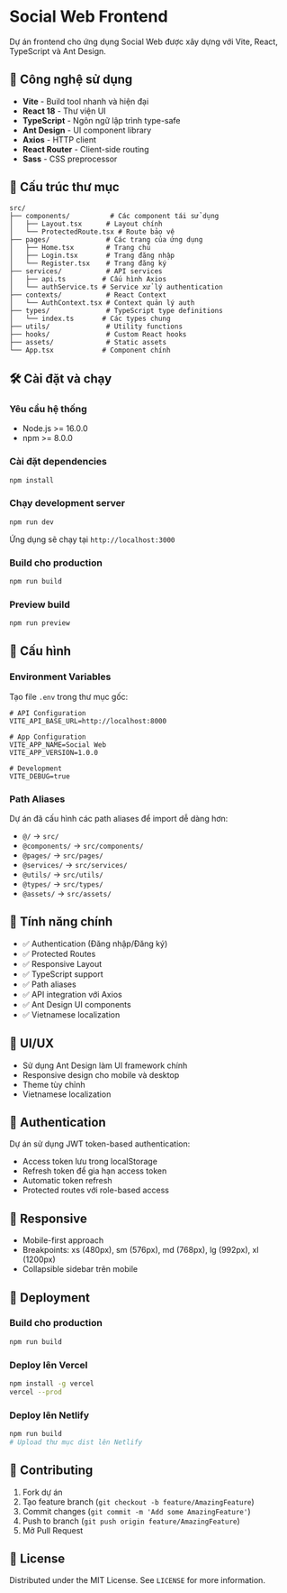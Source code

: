 # Social Web Frontend

Dự án frontend cho ứng dụng Social Web được xây dựng với Vite, React, TypeScript và Ant Design.

## 🚀 Công nghệ sử dụng

- **Vite** - Build tool nhanh và hiện đại
- **React 18** - Thư viện UI
- **TypeScript** - Ngôn ngữ lập trình type-safe
- **Ant Design** - UI component library
- **Axios** - HTTP client
- **React Router** - Client-side routing
- **Sass** - CSS preprocessor

## 📁 Cấu trúc thư mục

```
src/
├── components/          # Các component tái sử dụng
│   ├── Layout.tsx      # Layout chính
│   └── ProtectedRoute.tsx # Route bảo vệ
├── pages/              # Các trang của ứng dụng
│   ├── Home.tsx        # Trang chủ
│   ├── Login.tsx       # Trang đăng nhập
│   └── Register.tsx    # Trang đăng ký
├── services/           # API services
│   ├── api.ts         # Cấu hình Axios
│   └── authService.ts # Service xử lý authentication
├── contexts/           # React Context
│   └── AuthContext.tsx # Context quản lý auth
├── types/              # TypeScript type definitions
│   └── index.ts       # Các types chung
├── utils/              # Utility functions
├── hooks/              # Custom React hooks
├── assets/             # Static assets
└── App.tsx            # Component chính
```

## 🛠️ Cài đặt và chạy

### Yêu cầu hệ thống
- Node.js >= 16.0.0
- npm >= 8.0.0

### Cài đặt dependencies
```bash
npm install
```

### Chạy development server
```bash
npm run dev
```

Ứng dụng sẽ chạy tại `http://localhost:3000`

### Build cho production
```bash
npm run build
```

### Preview build
```bash
npm run preview
```

## 🔧 Cấu hình

### Environment Variables
Tạo file `.env` trong thư mục gốc:

```env
# API Configuration
VITE_API_BASE_URL=http://localhost:8000

# App Configuration
VITE_APP_NAME=Social Web
VITE_APP_VERSION=1.0.0

# Development
VITE_DEBUG=true
```

### Path Aliases
Dự án đã cấu hình các path aliases để import dễ dàng hơn:

- `@/` → `src/`
- `@components/` → `src/components/`
- `@pages/` → `src/pages/`
- `@services/` → `src/services/`
- `@utils/` → `src/utils/`
- `@types/` → `src/types/`
- `@assets/` → `src/assets/`

## 📝 Tính năng chính

- ✅ Authentication (Đăng nhập/Đăng ký)
- ✅ Protected Routes
- ✅ Responsive Layout
- ✅ TypeScript support
- ✅ Path aliases
- ✅ API integration với Axios
- ✅ Ant Design UI components
- ✅ Vietnamese localization

## 🎨 UI/UX

- Sử dụng Ant Design làm UI framework chính
- Responsive design cho mobile và desktop
- Theme tùy chỉnh
- Vietnamese localization

## 🔐 Authentication

Dự án sử dụng JWT token-based authentication:
- Access token lưu trong localStorage
- Refresh token để gia hạn access token
- Automatic token refresh
- Protected routes với role-based access

## 📱 Responsive

- Mobile-first approach
- Breakpoints: xs (480px), sm (576px), md (768px), lg (992px), xl (1200px)
- Collapsible sidebar trên mobile

## 🚀 Deployment

### Build cho production
```bash
npm run build
```

### Deploy lên Vercel
```bash
npm install -g vercel
vercel --prod
```

### Deploy lên Netlify
```bash
npm run build
# Upload thư mục dist lên Netlify
```

## 🤝 Contributing

1. Fork dự án
2. Tạo feature branch (`git checkout -b feature/AmazingFeature`)
3. Commit changes (`git commit -m 'Add some AmazingFeature'`)
4. Push to branch (`git push origin feature/AmazingFeature`)
5. Mở Pull Request

## 📄 License

Distributed under the MIT License. See `LICENSE` for more information.